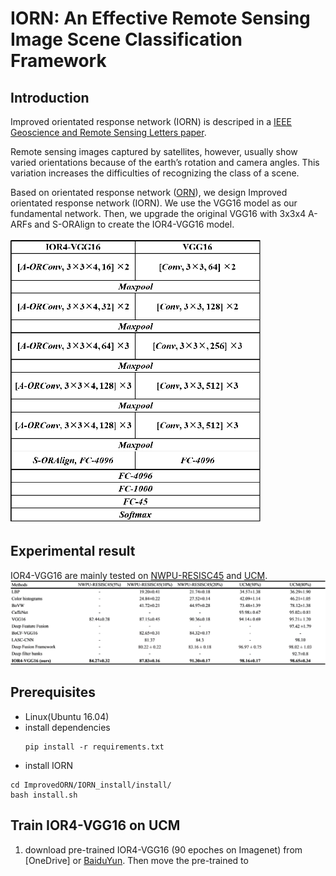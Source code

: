 # IORN: An Effective Remote Sensing Image Scene Classification Framework

## Introduction
Improved orientated response network (IORN) is descriped in a [IEEE Geoscience and Remote Sensing Letters paper](https://ieeexplore.ieee.org/document/8434220/).

Remote sensing images captured by satellites, however, usually show varied orientations because of the earth’s rotation and camera angles. This variation increases the difficulties of recognizing the class of a scene. 

Based on orientated response network ([ORN](https://arxiv.org/abs/1701.01833)), we design Improved orientated response network (IORN).
We use the VGG16 model as our fundamental network. Then, we upgrade the original VGG16 with 3x3x4 A-ARFs and S-ORAlign to create the IOR4-VGG16 model.

<img src='pic/arch.png' width='400' align='center'/>

## Experimental result
IOR4-VGG16 are mainly tested on [NWPU-RESISC45](http://www.escience.cn/people/JunweiHan/NWPU-RESISC45.html) and [UCM](http://weegee.vision.ucmerced.edu/datasets/landuse.html).
<img src='pic/result.png' width='850'>

## Prerequisites
* Linux(Ubuntu 16.04)
* install dependencies
	```
	pip install -r requirements.txt
	```
* install IORN
```
cd ImprovedORN/IORN_install/install/
bash install.sh
```

## Train IOR4-VGG16 on UCM
1. download pre-trained IOR4-VGG16 (90 epoches on Imagenet) from [OneDrive] or [BaiduYun](https://pan.baidu.com/s/1e39zySQtMZ9kRcc9bSo-lA). Then move the pre-trained to
